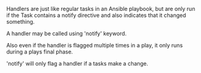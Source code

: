 Handlers are just like regular tasks in an Ansible playbook, but are only run if the Task contains a notify directive and also indicates that it changed something.

A handler may be called using 'notify' keyword.

Also even if the handler is flagged multiple times in a play, it only runs during a plays final phase.

'notify' will only flag a handler if a tasks make a change.
